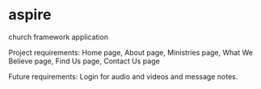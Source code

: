 # aspire
church framework application

Project requirements:
Home page,
About page,
Ministries page,
What We Believe page,
Find Us page,
Contact Us page

Future requirements:
Login for audio and videos and message notes.
